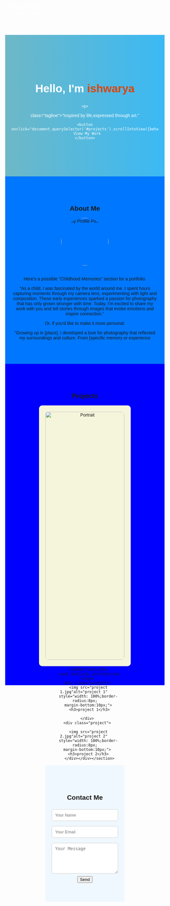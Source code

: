 <!DOCTYPE html>
<html lang="en">
<head>
  <meta charset="UTF-8">
  <meta name="viewport" content="width=device-width, initial-scale=1.0">
  <title>My Portfolio</title>
  <style>
    body {
      margin: 0;
      font-family: Arial, sans-serif;
      scroll-behavior: smooth;
    }

    /* Navbar */
    nav {
      background: #222;
      padding: 15px 40px;
      display: flex;
      justify-content: space-between;
      align-items: center;
      position: fixed;
      top: 0;
      width: 100%;
      z-index: 1000;
    }
    nav h2 {
      color: #fff;
      margin: 0;
    }
    nav ul {
      list-style: none;
      margin: 0;
      padding: 0;
      display: flex;
    }
    nav ul li {
      margin-left: 20px;
    }
    nav ul li a {
      color: #fff;
      text-decoration: none;
      transition: 0.3s;
    }
    nav ul li a:hover {
      color: lightblue;
    }
    .tagline{
      font-style:italic;
      font size:22px;
      color:#8e44ad;
      margin-top:-px;
      margin-bottom:20px;
    }

    /* Hero Section */
    .hero {
      background: linear-gradient(to right, rgb(109, 184, 199),  rgb(59, 185, 244));
      color: white;
      text-align: center;
      padding: 100px 20px;
      margin-top: 60px;
    }
    .hero h1 {
      font-size: 2.5em;
    }
    .hero button {
      margin-top: 20px;
      padding: 10px 20px;
      border: none;
      background:rgb(11, 162, 19);
      color:beige;
      border-radius: 5px;
      cursor: pointer;
      font-size: 1em;
      transition: 0.3s;
    }
    .hero button:hover {
      background: lightgray;
    }

    /* About Section */
    #about {
      padding: 60px 20px;
      text-align: center;
      background-color: rgb(0, 119, 255);
    }
    #about img {
      width: 150px;
      height: 150px;
      border-radius: 50%;
      object-fit: cover;
      margin-bottom: 20px;
    }
    

    /* Projects Section */
    #projects {
      padding: 60px 20px;
      text-align: center;
      background: blue;
    }
    .project-list {
      display: flex;
      justify-content: center;
      flex-wrap: wrap;
      gap: 20px;
    }
    .project {
      background: beige;
      padding: 20px;
      border-radius: 10px;
      box-shadow: 0 2px 6px rgba(0,0,0,0.1);
      width: 250px;
    }

    /* Contact Section */
    #contact {
      padding: 60px 20px;
      text-align: center;
      background-color:aliceblue;
    }
    form {
      max-width: 400px;
      margin: auto;
    }
    input, textarea {
      width: 100%;
      padding: 10px;
      margin: 8px 0;
      border: 1px solid #ccc;
      border-radius: 5px;
    }
    button[type="submit"] {
      background: #6208f5;
      color: white;
      border: none;
      padding: 10px;
      border-radius: 5px;
      cursor: pointer;
      width: 100%;
    }
    button[type="submit"]:hover {
      background: #1c219a;
    }
  </style>
</head>
<body>

  <!-- Navbar -->
  <nav>
    <h2>MyPortfolio</h2>
    <ul>
      <li><a href="#hero">Home</a></li>
      <li><a href="#about">About</a></li>
      <li><a href="#projects">Projects</a></li>
      <li><a href="#contact">Contact</a></li>
    </ul>
  </nav>

  <!-- Hero Section -->
  <section class="hero" id="hero">
    <h1>Hello, I'm <span style="color: rgb(221, 68, 8);">ishwarya</span></h1>
    
    <p>
 class="tagline">"Inspired by life,expressed through art."</P>
    
    <button onclick="document.querySelector('#projects').scrollIntoView({behavior:'smooth'})">
      View My Work
    </button>
  </section>

  <!-- About Section -->
  <section id="about">
    <h2>About Me</h2>
    <!-- Replace 'profile.jpg' with your image file -->
    <img src="bavyasri.jpg" alt="My Profile Picture">
    <p>Here's a possible "Childhood Memories" section for a portfolio:

"As a child, I was fascinated by the world around me. I spent hours capturing moments through my camera lens, experimenting with light and composition. These early experiences sparked a passion for photography that has only grown stronger with time. Today, I'm excited to share my work with you and tell stories through images that evoke emotions and inspire connection."

Or, if you'd like to make it more personal:

"Growing up in [place], I developed a love for photography that reflected my surroundings and culture. From [specific memory or experience
  </section>

  <!-- Projects Section -->
  <section id="projects">
    <h2>Projects</h2>
    <div class="project-list">
      <div class="project">
       <img src="portrait.jpg"alt="Portrait" 
       style="width: 100%;border-radius:8px;
       margin-bottom:10px;">
       
       <h3>Portrait</h3>
        <p>A realistic portrait</p>
      </div>
      <div class="project">
       <img src="project 1.jpg"alt="project 1" 
       style="width: 100%;border-radius:8px;
       margin-bottom:10px;">
        <h3>project 1</h3>
       
      </div>
      <div class="project">
      
       <img src="project 2.jpg"alt="project 2" 
       style="width: 100%;border-radius:8px;
       margin-bottom:10px;"> 
       <h3>project 2</h3>
        </div></div></section>
<!-- Contact Section -->
<section id="contact">
  <h2>Contact Me</h2>
  <form action="https://formspree.io/f/movnjnzp" method="POST">
    <input type="text" name="name" placeholder="Your Name" required>
    <input type="email" name="email" placeholder="Your Email" required>
    <textarea name="message" rows="5" placeholder="Your Message" required></textarea>
    <button type="submit">Send</button>
  </form>
</section>
